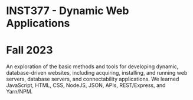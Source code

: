 # INST377 - Dynamic Web Applications 
# Fall 2023
An exploration of the basic methods and tools for developing dynamic, database-driven websites, including acquiring, installing, and running web servers, database servers, and connectability applications. We learned JavaScript, HTML, CSS, NodeJS, JSON, APIs, REST/Express, and Yarn/NPM. 